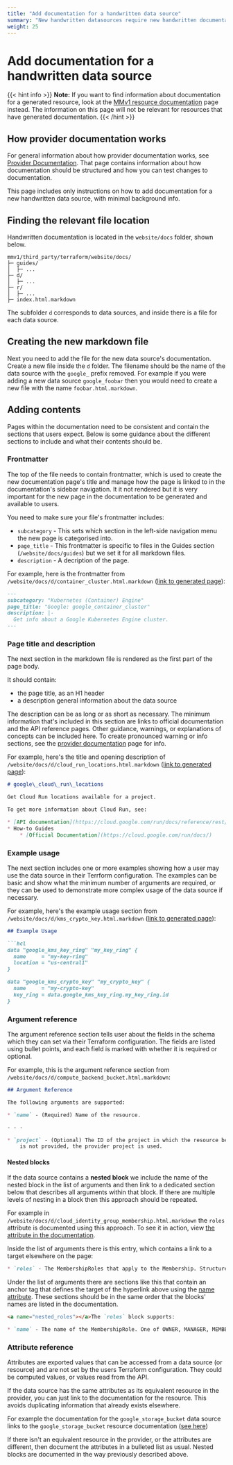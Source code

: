 ```yaml
---
title: "Add documentation for a handwritten data source"
summary: "New handwritten datasources require new handwritten documentation to be created."
weight: 25
---
```


# Add documentation for a handwritten data source

{{< hint info >}}
**Note:** If you want to find information about documentation for a generated resource, look at the [MMv1 resource documentation](/magic-modules/docs/how-to/mmv1-resource-documentation) page instead. The information on this page will not be relevant for resources that have generated documentation.
{{< /hint >}}

## How provider documentation works

For general information about how provider documentation works, see [Provider Documentation](/magic-modules/docs/getting-started/provider-documentation).
That page contains information about how documentation should be structured and how you can test changes to documentation.

This page includes only instructions on how to add documentation for a new handwritten data source, with minimal background info.

## Finding the relevant file location

Handwritten documentation is located in the `website/docs` folder, shown below.

```
mmv1/third_party/terraform/website/docs/
├─ guides/
│  ├─ ...
├─ d/
│  ├─ ...
├─ r/
│  ├─ ...
├─ index.html.markdown
```

The subfolder `d` corresponds to data sources, and inside there is a file for each data source.

## Creating the new markdown file

Next you need to add the file for the new data source's documentation. Create a new file inside the `d` folder. The filename should be the name of the data source with the `google_` prefix removed. For example if you were adding a new data source `google_foobar` then you would need to create a new file with the name `foobar.html.markdown`.

## Adding contents

Pages within the documentation need to be consistent and contain the sections that users expect. Below is some guidance about the different sections to include and what their contents should be.

### Frontmatter

The top of the file needs to contain frontmatter, which is used to create the new documentation page's title and manage how the page is linked to in the documentation's sidebar navigation. It it not rendered but it is very important for the new page in the documentation to be generated and available to users.

You need to make sure your file's frontmatter includes:
- `subcategory` - This sets which section in the left-side navigation menu the new page is categorised into.
- `page_title` - This frontmatter is specific to files in the Guides section (`/website/docs/guides`) but we set it for all markdown files.
- `description` - A decription of the page.

For example, here is the frontmatter from `/website/docs/d/container_cluster.html.markdown` ([link to generated page](https://registry.terraform.io/providers/hashicorp/google/latest/docs/data-sources/container_cluster)):

```markdown
---
subcategory: "Kubernetes (Container) Engine"
page_title: "Google: google_container_cluster"
description: |-
  Get info about a Google Kubernetes Engine cluster.
---
```

### Page title and description

The next section in the markdown file is rendered as the first part of the page body.

It should contain:
- the page title, as an H1 header
- a description general information about the data source

The description can be as long or as short as necessary. The minimum information that's included in this section are links to official documentation and the API reference pages. Other guidance, warnings, or explanations of concepts can be included here. To create pronounced warning or info sections, see the [provider documentation](/magic-modules/docs/getting-started/provider-documentation/#what-formatting-is-available) page for info.

For example, here's the title and opening description of `/website/docs/d/cloud_run_locations.html.markdown` ([link to generated page](https://registry.terraform.io/providers/hashicorp/google/latest/docs/data-sources/cloud_run_locations)):

```markdown
# google\_cloud\_run\_locations

Get Cloud Run locations available for a project. 

To get more information about Cloud Run, see:

* [API documentation](https://cloud.google.com/run/docs/reference/rest/v1/projects.locations)
* How-to Guides
    * [Official Documentation](https://cloud.google.com/run/docs/)
```

### Example usage

The next section includes one or more examples showing how a user may use the data source in their Terrform configuration. The examples can be basic and show what the minimum number of arguments are required, or they can be used to demonstrate more complex usage of the data source if necessary.

For example, here's the example usage section from `/website/docs/d/kms_crypto_key.html.markdown` ([link to generated page](https://registry.terraform.io/providers/hashicorp/google/latest/docs/data-sources/kms_crypto_key)):

```markdown
## Example Usage

```hcl
data "google_kms_key_ring" "my_key_ring" {
  name     = "my-key-ring"
  location = "us-central1"
}

data "google_kms_crypto_key" "my_crypto_key" {
  name     = "my-crypto-key"
  key_ring = data.google_kms_key_ring.my_key_ring.id
}
```

### Argument reference

The argument reference section tells user about the fields in the schema which they can set via their Terraform configuration. The fields are listed using bullet points, and each field is marked with whether it is required or optional.

For example, this is the argument reference section from `/website/docs/d/compute_backend_bucket.html.markdown`:

```markdown
## Argument Reference

The following arguments are supported:

* `name` - (Required) Name of the resource.

- - -

* `project` - (Optional) The ID of the project in which the resource belongs. If it
    is not provided, the provider project is used.
```

#### Nested blocks

If the data source contains a **nested block** we include the name of the nested block in the list of arguments and then link to a dedicated section below that describes all arguments within that block. If there are multiple levels of nesting in a block then this approach should be repeated.

For example in `/website/docs/d/cloud_identity_group_membership.html.markdown` the `roles` attribute is documented using this approach. To see it in action, view [the attribute in the documentation](https://registry.terraform.io/providers/hashicorp/google/latest/docs/data-sources/cloud_identity_group_membership#roles).

Inside the list of arguments there is this entry, which contains a link to a target elsewhere on the page:

```markdown
* `roles` - The MembershipRoles that apply to the Membership. Structure is [documented below](#nested_roles).
```

Under the list of arguments there are sections like this that contain an anchor tag that defines the target of the hyperlink above using the [name attribute](https://developer.mozilla.org/en-US/docs/Web/HTML/Element/a#attr-name). These sections should be in the same order that the blocks' names are listed in the documentation.

```markdown
<a name="nested_roles"></a>The `roles` block supports:

* `name` - The name of the MembershipRole. One of OWNER, MANAGER, MEMBER.
```

### Attribute reference

Attributes are exported values that can be accessed from a data source (or resource) and are not set by the users Terraform configuration. They could be computed values, or values read from the API.

If the data source has the same attributes as its equivalent resource in the provider, you can just link to the documentation for the resource. This avoids duplicating information that already exists elsewhere.

For example the documentation for the `google_storage_bucket` data source links to the `google_storage_bucket` resource documentation ([see here](https://registry.terraform.io/providers/hashicorp/google/latest/docs/data-sources/storage_bucket#attributes-reference))


If there isn't an equivalent resource in the provider, or the attributes are different, then document the attributes in a bulleted list as usual. Nested blocks are documented in the way previously described above.